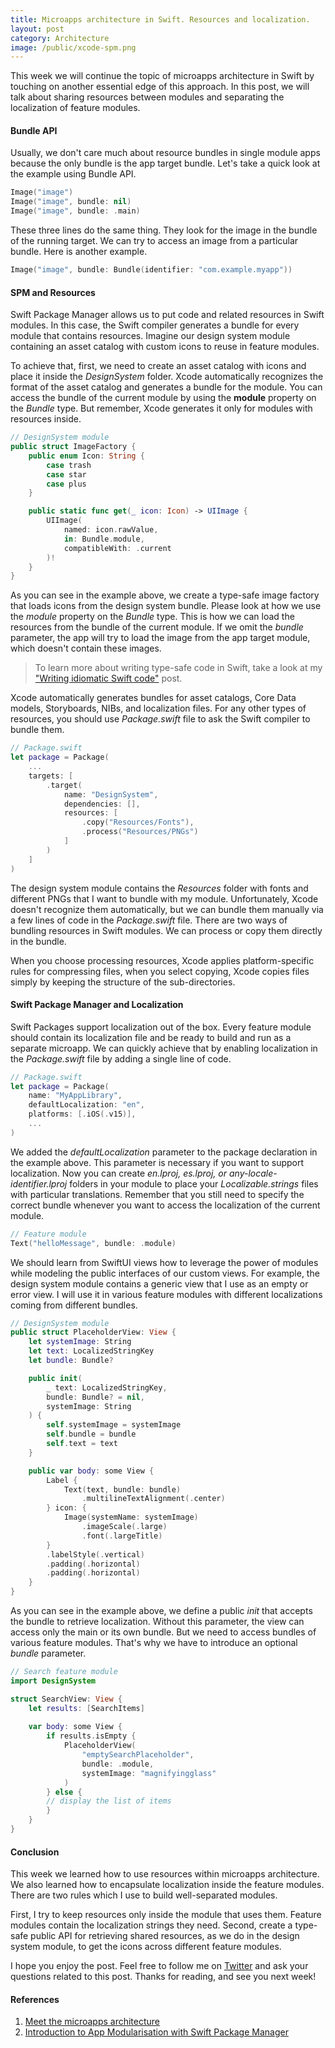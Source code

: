```yaml
---
title: Microapps architecture in Swift. Resources and localization.
layout: post
category: Architecture
image: /public/xcode-spm.png
---
```


This week we will continue the topic of microapps architecture in Swift by touching on another essential edge of this approach. In this post, we will talk about sharing resources between modules and separating the localization of feature modules.

#### Bundle API
Usually, we don't care much about resource bundles in single module apps because the only bundle is the app target bundle. Let's take a quick look at the example using Bundle API.

```swift
Image("image")
Image("image", bundle: nil)
Image("image", bundle: .main)
```

These three lines do the same thing. They look for the image in the bundle of the running target. We can try to access an image from a particular bundle. Here is another example.

```swift
Image("image", bundle: Bundle(identifier: "com.example.myapp"))
```

#### SPM and Resources
Swift Package Manager allows us to put code and related resources in Swift modules. In this case, the Swift compiler generates a bundle for every module that contains resources. Imagine our design system module containing an asset catalog with custom icons to reuse in feature modules.

To achieve that, first, we need to create an asset catalog with icons and place it inside the *DesignSystem* folder. Xcode automatically recognizes the format of the asset catalog and generates a bundle for the module. You can access the bundle of the current module by using the **module** property on the *Bundle* type. But remember, Xcode generates it only for modules with resources inside. 

```swift
// DesignSystem module
public struct ImageFactory {
    public enum Icon: String {
        case trash
        case star
        case plus
    }

    public static func get(_ icon: Icon) -> UIImage {
        UIImage(
            named: icon.rawValue,
            in: Bundle.module,
            compatibleWith: .current
        )!
    }
}
```

As you can see in the example above, we create a type-safe image factory that loads icons from the design system bundle. Please look at how we use the *module* property on the *Bundle* type. This is how we can load the resources from the bundle of the current module. If we omit the *bundle* parameter, the app will try to load the image from the app target module, which doesn't contain these images.

> To learn more about writing type-safe code in Swift, take a look at my ["Writing idiomatic Swift code"](/2021/04/01/writing-idiomatic-swift-code/) post.

Xcode automatically generates bundles for asset catalogs, Core Data models, Storyboards, NIBs, and localization files. For any other types of resources, you should use *Package.swift* file to ask the Swift compiler to bundle them.

```swift
// Package.swift
let package = Package(
    ...
    targets: [
        .target(
            name: "DesignSystem",
            dependencies: [],
            resources: [
                .copy("Resources/Fonts"),
                .process("Resources/PNGs")
            ]
        )
    ]
)
```

The design system module contains the *Resources* folder with fonts and different PNGs that I want to bundle with my module. Unfortunately, Xcode doesn't recognize them automatically, but we can bundle them manually via a few lines of code in the *Package.swift* file. There are two ways of bundling resources in Swift modules. We can process or copy them directly in the bundle.

When you choose processing resources, Xcode applies platform-specific rules for compressing files, when you select copying, Xcode copies files simply by keeping the structure of the sub-directories.

#### Swift Package Manager and Localization
Swift Packages support localization out of the box. Every feature module should contain its localization file and be ready to build and run as a separate microapp. We can quickly achieve that by enabling localization in the *Package.swift* file by adding a single line of code.

```swift
// Package.swift
let package = Package(
    name: "MyAppLibrary",
    defaultLocalization: "en",
    platforms: [.iOS(.v15)],
    ...
)
```

We added the *defaultLocalization* parameter to the package declaration in the example above. This parameter is necessary if you want to support localization. Now you can create *en.lproj, es.lproj, or any-locale-identifier.lproj* folders in your module to place your *Localizable.strings* files with particular translations. Remember that you still need to specify the correct bundle whenever you want to access the localization of the current module.

```swift
// Feature module
Text("helloMessage", bundle: .module)
```

We should learn from SwiftUI views how to leverage the power of modules while modeling the public interfaces of our custom views. For example, the design system module contains a generic view that I use as an empty or error view. I will use it in various feature modules with different localizations coming from different bundles.

```swift
// DesignSystem module
public struct PlaceholderView: View {
    let systemImage: String
    let text: LocalizedStringKey
    let bundle: Bundle?

    public init(
        _ text: LocalizedStringKey,
        bundle: Bundle? = nil,
        systemImage: String
    ) {
        self.systemImage = systemImage
        self.bundle = bundle
        self.text = text
    }

    public var body: some View {
        Label {
            Text(text, bundle: bundle)
                .multilineTextAlignment(.center)
        } icon: {
            Image(systemName: systemImage)
                .imageScale(.large)
                .font(.largeTitle)
        }
        .labelStyle(.vertical)
        .padding(.horizontal)
        .padding(.horizontal)
    }
}
```

As you can see in the example above, we define a public *init* that accepts the bundle to retrieve localization. Without this parameter, the view can access only the main or its own bundle. But we need to access bundles of various feature modules. That's why we have to introduce an optional *bundle* parameter.

```swift
// Search feature module
import DesignSystem

struct SearchView: View {
    let results: [SearchItems]
    
    var body: some View {
        if results.isEmpty {
            PlaceholderView(
                "emptySearchPlaceholder",
                bundle: .module,
                systemImage: "magnifyingglass"
            )
        } else {
        // display the list of items
        }
    }
}
```

#### Conclusion
This week we learned how to use resources within microapps architecture. We also learned how to encapsulate localization inside the feature modules. There are two rules which I use to build well-separated modules.

First, I try to keep resources only inside the module that uses them. Feature modules contain the localization strings they need. Second, create a type-safe public API for retrieving shared resources, as we do in the design system module, to get the icons across different feature modules.

 I hope you enjoy the post. Feel free to follow me on [Twitter](https://twitter.com/mecid) and ask your questions related to this post. Thanks for reading, and see you next week!

#### References
1. [Meet the microapps architecture](https://increment.com/mobile/microapps-architecture/)
2. [Introduction to App Modularisation with Swift Package Manager](https://holyswift.app/introduction-to-app-modularisation-with-swift-package-manager-a-tale-to-be-told)
